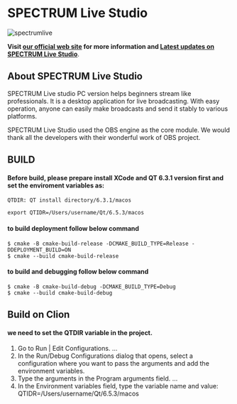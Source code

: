 # SPECTRUM Live Studio
![spectrumlive](https://github.com/user-attachments/assets/fdb88ec5-04c2-470e-99d1-05d35c2bcb47)


**Visit [our official web site](http://spectrumlive.xyz) for more information and [Latest updates on SPECTRUM Live Studio](http://spectrumlive.xyz/pcapp/)**.

## About SPECTRUM Live Studio
SPECTRUM Live studio PC version helps beginners stream like professionals. It is a desktop application for live broadcasting.
With easy operation, anyone can easily make broadcasts and send it stably to various platforms.

SPECTRUM Live Studio used the OBS engine as the core module. We would thank all the developers with their wonderful work of OBS project.

## BUILD
#### Before build, please prepare install XCode and QT 6.3.1 version first and set the enviroment variables as:
```
QTDIR: QT install directory/6.3.1/macos
```
```
export QTIDR=/Users/username/Qt/6.5.3/macos
```
#### to build deployment follow below command
```
$ cmake -B cmake-build-release -DCMAKE_BUILD_TYPE=Release -DDEPLOYMENT_BUILD=ON
$ cmake --build cmake-build-release
```

#### to build and debugging follow below command
```
$ cmake -B cmake-build-debug -DCMAKE_BUILD_TYPE=Debug
$ cmake --build cmake-build-debug
```

## Build on Clion
#### we need to set the QTDIR variable in the project.
1. Go to Run | Edit Configurations. ...
2. In the Run/Debug Configurations dialog that opens, select a configuration where you want to pass the arguments and add the environment variables.
3. Type the arguments in the Program arguments field. ...
4. In the Environment variables field, type the variable name and value: QTIDR=/Users/username/Qt/6.5.3/macos


